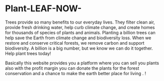 # Plant-LEAF-NOW-
Trees provide so many benefits to our everyday lives. They filter clean air, provide fresh drinking water, help curb climate change, and create homes for thousands of species of plants and animals.
Planting a billion trees can help save the Earth from climate change and biodiversity loss. When we restore and conserve critical forests, we remove carbon and support biodiversity. A billion is a big number, but we know we can do it together. Help plant trees today!

Basically this website provides  you a platform where you can sell you plants also with the profit margin you can donate the plants for the forest conservation and a chance to make the earth better place for living .
!
